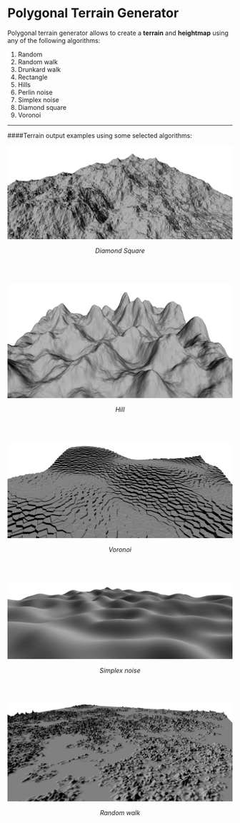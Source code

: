 # Polygonal Terrain Generator

Polygonal terrain generator allows to create a **terrain** and **heightmap** using any of the following algorithms:

1. Random
2. Random walk
3. Drunkard walk
4. Rectangle
5. Hills
6. Perlin noise
7. Simplex noise
8. Diamond square
9. Voronoi

---

####Terrain output examples using some selected algorithms:<br/>

![Diamond Square algorithm example output](./Images/DiamondSquare.png)
_<center>Diamond Square</center>_<br/><br/><br/>

![Hill algorithm example output](./Images/Hill.png)
_<center>Hill</center>_<br/><br/><br/>

![Voronoi algorithm example output](./Images/Voronoi.png)
_<center>Voronoi</center>_<br/><br/><br/>

![Simplex Noise algorithm example output](./Images/SimplexNoise.png)
_<center>Simplex noise</center>_<br/><br/><br/>

![Random Walk algorithm example output](./Images/RandomWalk.png)
_<center>Random walk</center>_

